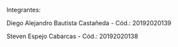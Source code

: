 Integrantes:

Diego Alejandro Bautista Castañeda - Cód.: 20192020139

Steven Espejo Cabarcas - Cód.: 20192020138
